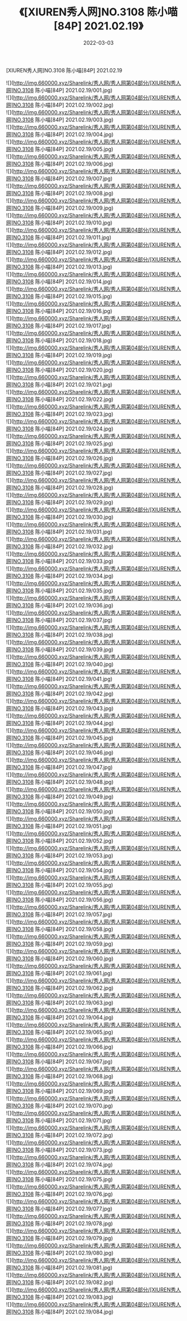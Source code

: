 ﻿---
layout: post
title:  《[XIUREN秀人网]NO.3108 陈小喵[84P] 2021.02.19》
date:   2022-03-03
img: http://img.660000.xyz/Sharelink/秀人网/秀人网第04部分/[XIUREN秀人网]NO.3108 陈小喵[84P] 2021.02.19/000.jpg
categories: [美女, 清纯, 唯美]
---

[XIUREN秀人网]NO.3108 陈小喵[84P] 2021.02.19

 ![](http://img.660000.xyz/Sharelink/秀人网/秀人网第04部分/[XIUREN秀人网]NO.3108 陈小喵[84P] 2021.02.19/001.jpg) <br>![](http://img.660000.xyz/Sharelink/秀人网/秀人网第04部分/[XIUREN秀人网]NO.3108 陈小喵[84P] 2021.02.19/002.jpg) <br>![](http://img.660000.xyz/Sharelink/秀人网/秀人网第04部分/[XIUREN秀人网]NO.3108 陈小喵[84P] 2021.02.19/003.jpg) <br>![](http://img.660000.xyz/Sharelink/秀人网/秀人网第04部分/[XIUREN秀人网]NO.3108 陈小喵[84P] 2021.02.19/004.jpg) <br>![](http://img.660000.xyz/Sharelink/秀人网/秀人网第04部分/[XIUREN秀人网]NO.3108 陈小喵[84P] 2021.02.19/005.jpg) <br>![](http://img.660000.xyz/Sharelink/秀人网/秀人网第04部分/[XIUREN秀人网]NO.3108 陈小喵[84P] 2021.02.19/006.jpg) <br>![](http://img.660000.xyz/Sharelink/秀人网/秀人网第04部分/[XIUREN秀人网]NO.3108 陈小喵[84P] 2021.02.19/007.jpg) <br>![](http://img.660000.xyz/Sharelink/秀人网/秀人网第04部分/[XIUREN秀人网]NO.3108 陈小喵[84P] 2021.02.19/008.jpg) <br>![](http://img.660000.xyz/Sharelink/秀人网/秀人网第04部分/[XIUREN秀人网]NO.3108 陈小喵[84P] 2021.02.19/009.jpg) <br>![](http://img.660000.xyz/Sharelink/秀人网/秀人网第04部分/[XIUREN秀人网]NO.3108 陈小喵[84P] 2021.02.19/010.jpg) <br>![](http://img.660000.xyz/Sharelink/秀人网/秀人网第04部分/[XIUREN秀人网]NO.3108 陈小喵[84P] 2021.02.19/011.jpg) <br>![](http://img.660000.xyz/Sharelink/秀人网/秀人网第04部分/[XIUREN秀人网]NO.3108 陈小喵[84P] 2021.02.19/012.jpg) <br>![](http://img.660000.xyz/Sharelink/秀人网/秀人网第04部分/[XIUREN秀人网]NO.3108 陈小喵[84P] 2021.02.19/013.jpg) <br>![](http://img.660000.xyz/Sharelink/秀人网/秀人网第04部分/[XIUREN秀人网]NO.3108 陈小喵[84P] 2021.02.19/014.jpg) <br>![](http://img.660000.xyz/Sharelink/秀人网/秀人网第04部分/[XIUREN秀人网]NO.3108 陈小喵[84P] 2021.02.19/015.jpg) <br>![](http://img.660000.xyz/Sharelink/秀人网/秀人网第04部分/[XIUREN秀人网]NO.3108 陈小喵[84P] 2021.02.19/016.jpg) <br>![](http://img.660000.xyz/Sharelink/秀人网/秀人网第04部分/[XIUREN秀人网]NO.3108 陈小喵[84P] 2021.02.19/017.jpg) <br>![](http://img.660000.xyz/Sharelink/秀人网/秀人网第04部分/[XIUREN秀人网]NO.3108 陈小喵[84P] 2021.02.19/018.jpg) <br>![](http://img.660000.xyz/Sharelink/秀人网/秀人网第04部分/[XIUREN秀人网]NO.3108 陈小喵[84P] 2021.02.19/019.jpg) <br>![](http://img.660000.xyz/Sharelink/秀人网/秀人网第04部分/[XIUREN秀人网]NO.3108 陈小喵[84P] 2021.02.19/020.jpg) <br>![](http://img.660000.xyz/Sharelink/秀人网/秀人网第04部分/[XIUREN秀人网]NO.3108 陈小喵[84P] 2021.02.19/021.jpg) <br>![](http://img.660000.xyz/Sharelink/秀人网/秀人网第04部分/[XIUREN秀人网]NO.3108 陈小喵[84P] 2021.02.19/022.jpg) <br>![](http://img.660000.xyz/Sharelink/秀人网/秀人网第04部分/[XIUREN秀人网]NO.3108 陈小喵[84P] 2021.02.19/023.jpg) <br>![](http://img.660000.xyz/Sharelink/秀人网/秀人网第04部分/[XIUREN秀人网]NO.3108 陈小喵[84P] 2021.02.19/024.jpg) <br>![](http://img.660000.xyz/Sharelink/秀人网/秀人网第04部分/[XIUREN秀人网]NO.3108 陈小喵[84P] 2021.02.19/025.jpg) <br>![](http://img.660000.xyz/Sharelink/秀人网/秀人网第04部分/[XIUREN秀人网]NO.3108 陈小喵[84P] 2021.02.19/026.jpg) <br>![](http://img.660000.xyz/Sharelink/秀人网/秀人网第04部分/[XIUREN秀人网]NO.3108 陈小喵[84P] 2021.02.19/027.jpg) <br>![](http://img.660000.xyz/Sharelink/秀人网/秀人网第04部分/[XIUREN秀人网]NO.3108 陈小喵[84P] 2021.02.19/028.jpg) <br>![](http://img.660000.xyz/Sharelink/秀人网/秀人网第04部分/[XIUREN秀人网]NO.3108 陈小喵[84P] 2021.02.19/029.jpg) <br>![](http://img.660000.xyz/Sharelink/秀人网/秀人网第04部分/[XIUREN秀人网]NO.3108 陈小喵[84P] 2021.02.19/030.jpg) <br>![](http://img.660000.xyz/Sharelink/秀人网/秀人网第04部分/[XIUREN秀人网]NO.3108 陈小喵[84P] 2021.02.19/031.jpg) <br>![](http://img.660000.xyz/Sharelink/秀人网/秀人网第04部分/[XIUREN秀人网]NO.3108 陈小喵[84P] 2021.02.19/032.jpg) <br>![](http://img.660000.xyz/Sharelink/秀人网/秀人网第04部分/[XIUREN秀人网]NO.3108 陈小喵[84P] 2021.02.19/033.jpg) <br>![](http://img.660000.xyz/Sharelink/秀人网/秀人网第04部分/[XIUREN秀人网]NO.3108 陈小喵[84P] 2021.02.19/034.jpg) <br>![](http://img.660000.xyz/Sharelink/秀人网/秀人网第04部分/[XIUREN秀人网]NO.3108 陈小喵[84P] 2021.02.19/035.jpg) <br>![](http://img.660000.xyz/Sharelink/秀人网/秀人网第04部分/[XIUREN秀人网]NO.3108 陈小喵[84P] 2021.02.19/036.jpg) <br>![](http://img.660000.xyz/Sharelink/秀人网/秀人网第04部分/[XIUREN秀人网]NO.3108 陈小喵[84P] 2021.02.19/037.jpg) <br>![](http://img.660000.xyz/Sharelink/秀人网/秀人网第04部分/[XIUREN秀人网]NO.3108 陈小喵[84P] 2021.02.19/038.jpg) <br>![](http://img.660000.xyz/Sharelink/秀人网/秀人网第04部分/[XIUREN秀人网]NO.3108 陈小喵[84P] 2021.02.19/039.jpg) <br>![](http://img.660000.xyz/Sharelink/秀人网/秀人网第04部分/[XIUREN秀人网]NO.3108 陈小喵[84P] 2021.02.19/040.jpg) <br>![](http://img.660000.xyz/Sharelink/秀人网/秀人网第04部分/[XIUREN秀人网]NO.3108 陈小喵[84P] 2021.02.19/041.jpg) <br>![](http://img.660000.xyz/Sharelink/秀人网/秀人网第04部分/[XIUREN秀人网]NO.3108 陈小喵[84P] 2021.02.19/042.jpg) <br>![](http://img.660000.xyz/Sharelink/秀人网/秀人网第04部分/[XIUREN秀人网]NO.3108 陈小喵[84P] 2021.02.19/043.jpg) <br>![](http://img.660000.xyz/Sharelink/秀人网/秀人网第04部分/[XIUREN秀人网]NO.3108 陈小喵[84P] 2021.02.19/044.jpg) <br>![](http://img.660000.xyz/Sharelink/秀人网/秀人网第04部分/[XIUREN秀人网]NO.3108 陈小喵[84P] 2021.02.19/045.jpg) <br>![](http://img.660000.xyz/Sharelink/秀人网/秀人网第04部分/[XIUREN秀人网]NO.3108 陈小喵[84P] 2021.02.19/046.jpg) <br>![](http://img.660000.xyz/Sharelink/秀人网/秀人网第04部分/[XIUREN秀人网]NO.3108 陈小喵[84P] 2021.02.19/047.jpg) <br>![](http://img.660000.xyz/Sharelink/秀人网/秀人网第04部分/[XIUREN秀人网]NO.3108 陈小喵[84P] 2021.02.19/048.jpg) <br>![](http://img.660000.xyz/Sharelink/秀人网/秀人网第04部分/[XIUREN秀人网]NO.3108 陈小喵[84P] 2021.02.19/049.jpg) <br>![](http://img.660000.xyz/Sharelink/秀人网/秀人网第04部分/[XIUREN秀人网]NO.3108 陈小喵[84P] 2021.02.19/050.jpg) <br>![](http://img.660000.xyz/Sharelink/秀人网/秀人网第04部分/[XIUREN秀人网]NO.3108 陈小喵[84P] 2021.02.19/051.jpg) <br>![](http://img.660000.xyz/Sharelink/秀人网/秀人网第04部分/[XIUREN秀人网]NO.3108 陈小喵[84P] 2021.02.19/052.jpg) <br>![](http://img.660000.xyz/Sharelink/秀人网/秀人网第04部分/[XIUREN秀人网]NO.3108 陈小喵[84P] 2021.02.19/053.jpg) <br>![](http://img.660000.xyz/Sharelink/秀人网/秀人网第04部分/[XIUREN秀人网]NO.3108 陈小喵[84P] 2021.02.19/054.jpg) <br>![](http://img.660000.xyz/Sharelink/秀人网/秀人网第04部分/[XIUREN秀人网]NO.3108 陈小喵[84P] 2021.02.19/055.jpg) <br>![](http://img.660000.xyz/Sharelink/秀人网/秀人网第04部分/[XIUREN秀人网]NO.3108 陈小喵[84P] 2021.02.19/056.jpg) <br>![](http://img.660000.xyz/Sharelink/秀人网/秀人网第04部分/[XIUREN秀人网]NO.3108 陈小喵[84P] 2021.02.19/057.jpg) <br>![](http://img.660000.xyz/Sharelink/秀人网/秀人网第04部分/[XIUREN秀人网]NO.3108 陈小喵[84P] 2021.02.19/058.jpg) <br>![](http://img.660000.xyz/Sharelink/秀人网/秀人网第04部分/[XIUREN秀人网]NO.3108 陈小喵[84P] 2021.02.19/059.jpg) <br>![](http://img.660000.xyz/Sharelink/秀人网/秀人网第04部分/[XIUREN秀人网]NO.3108 陈小喵[84P] 2021.02.19/060.jpg) <br>![](http://img.660000.xyz/Sharelink/秀人网/秀人网第04部分/[XIUREN秀人网]NO.3108 陈小喵[84P] 2021.02.19/061.jpg) <br>![](http://img.660000.xyz/Sharelink/秀人网/秀人网第04部分/[XIUREN秀人网]NO.3108 陈小喵[84P] 2021.02.19/062.jpg) <br>![](http://img.660000.xyz/Sharelink/秀人网/秀人网第04部分/[XIUREN秀人网]NO.3108 陈小喵[84P] 2021.02.19/063.jpg) <br>![](http://img.660000.xyz/Sharelink/秀人网/秀人网第04部分/[XIUREN秀人网]NO.3108 陈小喵[84P] 2021.02.19/064.jpg) <br>![](http://img.660000.xyz/Sharelink/秀人网/秀人网第04部分/[XIUREN秀人网]NO.3108 陈小喵[84P] 2021.02.19/065.jpg) <br>![](http://img.660000.xyz/Sharelink/秀人网/秀人网第04部分/[XIUREN秀人网]NO.3108 陈小喵[84P] 2021.02.19/066.jpg) <br>![](http://img.660000.xyz/Sharelink/秀人网/秀人网第04部分/[XIUREN秀人网]NO.3108 陈小喵[84P] 2021.02.19/067.jpg) <br>![](http://img.660000.xyz/Sharelink/秀人网/秀人网第04部分/[XIUREN秀人网]NO.3108 陈小喵[84P] 2021.02.19/068.jpg) <br>![](http://img.660000.xyz/Sharelink/秀人网/秀人网第04部分/[XIUREN秀人网]NO.3108 陈小喵[84P] 2021.02.19/069.jpg) <br>![](http://img.660000.xyz/Sharelink/秀人网/秀人网第04部分/[XIUREN秀人网]NO.3108 陈小喵[84P] 2021.02.19/070.jpg) <br>![](http://img.660000.xyz/Sharelink/秀人网/秀人网第04部分/[XIUREN秀人网]NO.3108 陈小喵[84P] 2021.02.19/071.jpg) <br>![](http://img.660000.xyz/Sharelink/秀人网/秀人网第04部分/[XIUREN秀人网]NO.3108 陈小喵[84P] 2021.02.19/072.jpg) <br>![](http://img.660000.xyz/Sharelink/秀人网/秀人网第04部分/[XIUREN秀人网]NO.3108 陈小喵[84P] 2021.02.19/073.jpg) <br>![](http://img.660000.xyz/Sharelink/秀人网/秀人网第04部分/[XIUREN秀人网]NO.3108 陈小喵[84P] 2021.02.19/074.jpg) <br>![](http://img.660000.xyz/Sharelink/秀人网/秀人网第04部分/[XIUREN秀人网]NO.3108 陈小喵[84P] 2021.02.19/075.jpg) <br>![](http://img.660000.xyz/Sharelink/秀人网/秀人网第04部分/[XIUREN秀人网]NO.3108 陈小喵[84P] 2021.02.19/076.jpg) <br>![](http://img.660000.xyz/Sharelink/秀人网/秀人网第04部分/[XIUREN秀人网]NO.3108 陈小喵[84P] 2021.02.19/077.jpg) <br>![](http://img.660000.xyz/Sharelink/秀人网/秀人网第04部分/[XIUREN秀人网]NO.3108 陈小喵[84P] 2021.02.19/078.jpg) <br>![](http://img.660000.xyz/Sharelink/秀人网/秀人网第04部分/[XIUREN秀人网]NO.3108 陈小喵[84P] 2021.02.19/079.jpg) <br>![](http://img.660000.xyz/Sharelink/秀人网/秀人网第04部分/[XIUREN秀人网]NO.3108 陈小喵[84P] 2021.02.19/080.jpg) <br>![](http://img.660000.xyz/Sharelink/秀人网/秀人网第04部分/[XIUREN秀人网]NO.3108 陈小喵[84P] 2021.02.19/081.jpg) <br>![](http://img.660000.xyz/Sharelink/秀人网/秀人网第04部分/[XIUREN秀人网]NO.3108 陈小喵[84P] 2021.02.19/082.jpg) <br>![](http://img.660000.xyz/Sharelink/秀人网/秀人网第04部分/[XIUREN秀人网]NO.3108 陈小喵[84P] 2021.02.19/083.jpg) <br>![](http://img.660000.xyz/Sharelink/秀人网/秀人网第04部分/[XIUREN秀人网]NO.3108 陈小喵[84P] 2021.02.19/084.jpg) <br>